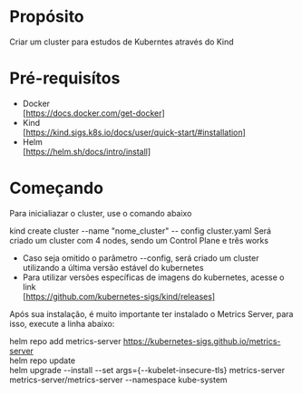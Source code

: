 # Propósito
Criar um cluster para estudos de Kuberntes através do Kind

# Pré-requisítos
* Docker \
[https://docs.docker.com/get-docker]
* Kind \
[https://kind.sigs.k8s.io/docs/user/quick-start/#installation]
* Helm \
[https://helm.sh/docs/intro/install]

# Começando
Para inicialiazar o cluster, use o comando abaixo

kind create cluster --name "nome_cluster" -- config cluster.yaml
Será criado um cluster com 4 nodes, sendo um Control Plane e três works
* Caso seja omitido o parâmetro --config, será criado um cluster utilizando a última versão estável do kubernetes
* Para utilizar versões específicas de imagens do kubernetes, acesse o link \
[https://github.com/kubernetes-sigs/kind/releases]

Após sua instalação, é muito importante ter instalado o Metrics Server, para isso, execute a linha abaixo:

helm repo add metrics-server https://kubernetes-sigs.github.io/metrics-server \
helm repo update \
helm upgrade --install --set args={--kubelet-insecure-tls} metrics-server metrics-server/metrics-server --namespace kube-system

